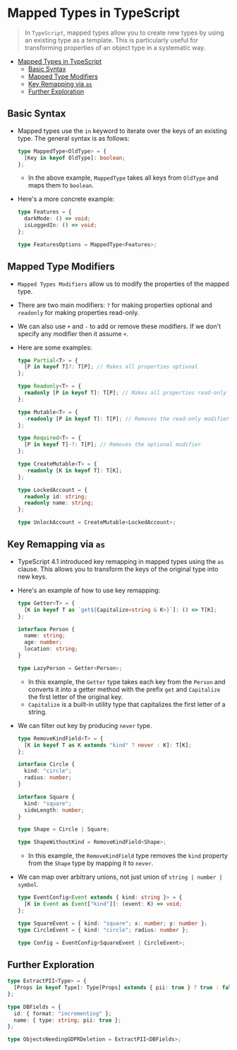 # Mapped Types in TypeScript

> In `TypeScript`, mapped types allow you to create new types by using an existing type as a template. This is particularly useful for transforming properties of an object type in a systematic way.

- [Mapped Types in TypeScript](#mapped-types-in-typescript)
  - [Basic Syntax](#basic-syntax)
  - [Mapped Type Modifiers](#mapped-type-modifiers)
  - [Key Remapping via `as`](#key-remapping-via-as)
  - [Further Exploration](#further-exploration)

## Basic Syntax

- Mapped types use the `in` keyword to iterate over the keys of an existing type. The general syntax is as follows:

  ```typescript
  type MappedType<OldType> = {
    [Key in keyof OldType]: boolean;
  };
  ```

  - In the above example, `MappedType` takes all keys from `OldType` and maps them to `boolean`.

- Here's a more concrete example:

  ```typescript
  type Features = {
    darkMode: () => void;
    isLoggedIn: () => void;
  };

  type FeaturesOptions = MappedType<Features>;
  ```

## Mapped Type Modifiers

- `Mapped Types Modifiers` allow us to modify the properties of the mapped type.
- There are two main modifiers: `?` for making properties optional and `readonly` for making properties read-only.
- We can also use `+` and `-` to add or remove these modifiers. If we don't specify any modifier then it assume `+`.

- Here are some examples:

  ```typescript
  type Partial<T> = {
    [P in keyof T]?: T[P]; // Makes all properties optional
  };

  type Readonly<T> = {
    readonly [P in keyof T]: T[P]; // Makes all properties read-only
  };

  type Mutable<T> = {
    -readonly [P in keyof T]: T[P]; // Removes the read-only modifier
  };

  type Required<T> = {
    [P in keyof T]-?: T[P]; // Removes the optional modifier
  };

  type CreateMutable<T> = {
    -readonly [K in keyof T]: T[K];
  };

  type LockedAccount = {
    readonly id: string;
    readonly name: string;
  };

  type UnlockAccount = CreateMutable<LockedAccount>;
  ```

## Key Remapping via `as`

- TypeScript 4.1 introduced key remapping in mapped types using the `as` clause. This allows you to transform the keys of the original type into new keys.

- Here's an example of how to use key remapping:

  ```typescript
  type Getter<T> = {
    [K in keyof T as `get${Capitalize<string & K>}`]: () => T[K];
  };

  interface Person {
    name: string;
    age: number;
    location: string;
  }

  type LazyPerson = Getter<Person>;
  ```

  - In this example, the `Getter` type takes each key from the `Person` and converts it into a getter method with the prefix `get` and `Capitalize` the first letter of the original key.
  - `Capitalize` is a built-in utility type that capitalizes the first letter of a string.

- We can filter out key by producing `never` type.

  ```typescript
  type RemoveKindField<T> = {
    [K in keyof T as K extends "kind" ? never : K]: T[K];
  };

  interface Circle {
    kind: "circle";
    radius: number;
  }

  interface Square {
    kind: "square";
    sideLength: number;
  }

  type Shape = Circle | Square;

  type ShapeWithoutKind = RemoveKindField<Shape>;
  ```

  - In this example, the `RemoveKindField` type removes the `kind` property from the `Shape` type by mapping it to `never`.

- We can map over arbitrary unions, not just union of `string | number | symbol`.

  ```ts
  type EventConfig<Event extends { kind: string }> = {
    [K in Event as Event["kind"]]: (event: K) => void;
  };

  type SquareEvent = { kind: "square"; x: number; y: number };
  type CircleEvent = { kind: "circle"; radius: number };

  type Config = EventConfig<SquareEvent | CircleEvent>;
  ```

## Further Exploration

```typescript
type ExtractPII<Type> = {
  [Props in keyof Type]: Type[Props] extends { pii: true } ? true : false;
};

type DBFields = {
  id: { format: "incrementing" };
  name: { type: string; pii: true };
};

type ObjectsNeedingGDPRDeletion = ExtractPII<DBFields>;
```
